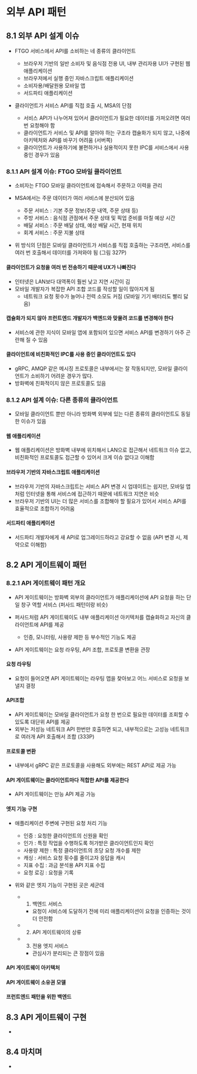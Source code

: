 # 외부 API 패턴

## 8.1 외부 API 설계 이슈
- FTGO 서비스에서 API를 소비하는 네 종류의 클라이언트
  - 브라우저 기반의 일반 소비자 및 음식점 전용 UI, 내부 관리자용 UI가 구현된 웹 애플리케이션
  - 브라우저에서 실행 중인 자바스크립트 애플리케이션
  - 소비자용/배달원용 모바일 앱
  - 서드파티 애플리케이션 

- 클라이언트가 서비스 API를 직접 호출 시, MSA의 단점
  - 서비스 API가 나누어져 있어서 클라이언트가 필요한 데이터를 가져오려면 여러 번 요청해야 함
  - 클라이언트가 서비스 및 API를 알아야 하는 구조라 캡슐화가 되지 않고, 나중에 아키텍처와 API를 바꾸기 어려움 (서버쪽)
  - 클라이언트가 사용하기에 불편하거나 실용적이지 못한 IPC를 서비스에서 사용중인 경우가 있음 

### 8.1.1 API 설계 이슈: FTGO 모바일 클라이언트
- 소비자는 FTGO 모바일 클라이언트에 접속해서 주문하고 이력을 관리

- MSA에서는 주문 데이터가 여러 서비스에 분산되어 있음
  - 주문 서비스 : 기본 주문 정보(주문 내역, 주문 상태 등)
  - 주방 서비스 : 음식점 관점에서 주문 상태 및 픽업 준비를 마칠 예상 시간
  - 배달 서비스 : 주문 배달 상태, 예상 배달 시간, 현재 위치
  - 회계 서비스 : 주문 지불 상태

- 위 방식의 단점은 모바일 클라이언트가 서비스를 직접 호출하는 구조라면, 서비스를 여러 번 호출해서 데이터를 가져와야 됨 (그림 327P)

#### 클라이언트가 요청을 여러 번 전송하기 때문에 UX가 나빠진다
- 인터넷은 LAN보다 대역폭이 훨씬 낮고 지연 시간이 김
- 모바일 개발자가 복잡한 API 조합 코드를 작성할 일이 많아지게 됨
  - 네트워크 요청 횟수가 늘어나 전력 소모도 커짐 (모바일 기기 배터리도 빨리 닳음) 

#### 캡슐화가 되지 않아 프런트엔드 개발자가 백엔드와 맞물려 코드를 변경해야 한다
- 서비스에 관한 지식이 모바일 앱에 포함되어 있으면 서비스 API를 변경하기 아주 곤란해 질 수 있음

#### 클라이언트에 비친화적인 IPC를 사용 중인 클라이언트도 있다
- gRPC, AMQP 같은 메시징 프로토콜은 내부에서는 잘 작동되지만, 모바일 클라이언트가 소비하기 어려운 경우가 많다.
- 방화벽에 친화적이지 않은 프로토콜도 있음

### 8.1.2 API 설계 이슈: 다른 종류의 클라이언트
- 모바일 클라이언트 뿐만 아니라 방화벽 외부에 있는 다른 종류의 클라이언트도 동일한 이슈가 있음

#### 웹 애플리케이션
- 웹 애플리케이션은 방화벽 내부에 위치해서 LAN으로 접근해서 네트워크 이슈 없고, 비친화적인 프로토콜도 접근할 수 있어서 크게 이슈 없다고 이해함

#### 브라우저 기반의 자바스크립트 애플리케이션
- 브라우저 기반의 자바스크립트는 서비스 API 변경 시 업데이트는 쉽지만, 모바일 앱처럼 인터넷을 통해 서비스에 접근하기 때문에 네트워크 지연은 비슷
- 브라우저 기반의 UI는 더 많은 서비스를 조합해야 할 필요가 있어서 서비스 API를 효율적으로 조합하기 어려움

#### 서드파티 애플리케이션
- 서드파티 개발자에게 새 API로 업그레이드하라고 강요할 수 없음 (API 변경 시, 제약으로 이해함)

## 8.2 API 게이트웨이 패턴

### 8.2.1 API 게이트웨이 패턴 개요
- API 게이트웨이는 방화벽 외부의 클라이언트가 애플리케이션에 API 요청을 하는 단일 창구 역할 서비스 (퍼사드 패턴이랑 비슷)
- 퍼사드처럼 API 게이트웨이도 내부 애플리케이션 아키텍처를 캡슐화하고 자신의 클라이언트에 API를 제공
  - 인증, 모니터링, 사용량 제한 등 부수적인 기능도 제공

- API 게이트웨이는 요청 라우팅, API 조합, 프로토콜 변환을 관장

#### 요청 라우팅
- 요청이 들어오면 API 게이트웨이는 라우팅 맵을 찾아보고 어느 서비스로 요청을 보낼지 결정

#### API조합
- API 게이트웨이는 모바일 클라이언트가 요청 한 번으로 필요한 데이터를 조회할 수 있도록 대단위 API를 제공
- 외부는 저성능 네트워크 API 한번만 호출하면 되고, 내부적으로는 고성능 네트워크로 여러개 API 호출해서 조합 (333P)

#### 프로토콜 변환
- 내부에서 gRPC 같은 프로토콜을 사용해도 외부에는 REST API로 제공 가능

#### API 게이트웨이는 클라이언트마다 적합한 API를 제공한다
- API 게이트웨이는 만능 API 제공 가능

#### 엣지 기능 구현
- 애플리케이션 주변에 구현된 요청 처리 기능
  - 인증 : 요청한 클라이언트의 신원을 확인
  - 인가 : 특정 작업을 수행하도록 허가받은 클라이언트인지 확인
  - 사용량 제한 : 특정 클라이언트의 초당 요청 개수를 제한
  - 캐싱 : 서비스 요청 횟수를 줄이고자 응답을 캐시
  - 지표 수집 : 과금 분석용 API 지표 수집
  - 요청 로깅 : 요청을 기록 

- 위와 같은 엣지 기능이 구현된 곳은 세군데
  - 1) 백엔드 서비스
    - 요청이 서비스에 도달하기 전에 미리 애플리케이션이 요청을 인증하는 것이 더 안전함 
  - 2) API 게이트웨이의 상류
  - 3) 전용 엣지 서비스
    - 관심사가 분리되는 큰 장점이 있음  

#### API 게이트웨이 아키텍처


#### API 게이트웨이 소유권 모델

#### 프런트엔드 패턴을 위한 백엔드




## 8.3 API 게이트웨이 구현
- 


## 8.4 마치며
- 
